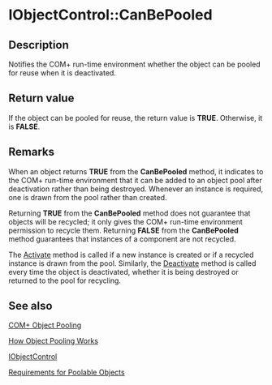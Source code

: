 # IObjectControl::CanBePooled

## Description

Notifies the COM+ run-time environment whether the object can be pooled for reuse when it is deactivated.

## Return value

If the object can be pooled for reuse, the return value is **TRUE**. Otherwise, it is **FALSE**.

## Remarks

When an object returns **TRUE** from the **CanBePooled** method, it indicates to the COM+ run-time environment that it can be added to an object pool after deactivation rather than being destroyed. Whenever an instance is required, one is drawn from the pool rather than created.

Returning **TRUE** from the **CanBePooled** method does not guarantee that objects will be recycled; it only gives the COM+ run-time environment permission to recycle them. Returning **FALSE** from the **CanBePooled** method guarantees that instances of a component are not recycled.

The [Activate](https://learn.microsoft.com/windows/desktop/api/comsvcs/nf-comsvcs-iobjectcontrol-activate) method is called if a new instance is created or if a recycled instance is drawn from the pool. Similarly, the [Deactivate](https://learn.microsoft.com/windows/desktop/api/comsvcs/nf-comsvcs-iobjectcontrol-deactivate) method is called every time the object is deactivated, whether it is being destroyed or returned to the pool for recycling.

## See also

[COM+ Object Pooling](https://learn.microsoft.com/windows/desktop/cossdk/com--object-pooling)

[How Object Pooling Works](https://learn.microsoft.com/windows/desktop/cossdk/how-object-pooling-works)

[IObjectControl](https://learn.microsoft.com/windows/desktop/api/comsvcs/nn-comsvcs-iobjectcontrol)

[Requirements for Poolable Objects](https://learn.microsoft.com/windows/desktop/cossdk/requirements-for-poolable-objects)